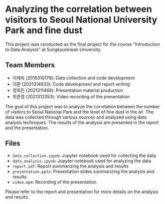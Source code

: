 # Analyzing the correlation between visitors to Seoul National University Park and fine dust

This project was conducted as the final project for the course "Introduction to Data Analysis" at Sungkyunkwan University.

## Team Members
- 이재욱 (2016310179): Data collection and code development
- 이환 (2021314833): Code development and report writing
- 정희진 (2021311469): Presentation material production
- 최준영 (2021312353): Video recording of the presentation

The goal of this project was to analyze the correlation between the number of visitors to Seoul National Park and the level of fine dust in the air. The data was collected through various sources and analyzed using data analysis techniques. The results of the analysis are presented in the report and the presentation.

## Files
- `data_collection.ipynb`: Jupyter notebook used for collecting the data
- `data_analysis.ipynb`: Jupyter notebook used for analyzing the data
- `report.pdf`: Report summarizing the analysis and results
- `presentation.pptx`: Presentation slides summarizing the analysis and results
- `video.mp4`: Recording of the presentation

Please refer to the report and presentation for more details on the analysis and results.

